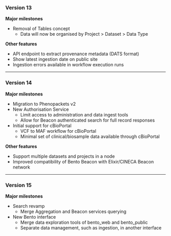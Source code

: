 ### Version 13
**Major milestones**
* Removal of Tables concept
  * Data will now be organised by Project > Dataset > Data Type

**Other features**
* API endpoint to extract provenance metadata (DATS format)
* Show latest ingestion date on public site
* Ingestion errors available in workflow execution runs

---

### Version 14
**Major milestones**
* Migration to Phenopackets v2
* New Authorisation Service
    * Limit access to administration and data ingest tools
    * Allow for Beacon authenticated search for full record responses
* Initial support for cBioPortal
	* VCF to MAF workflow for cBioPortal
	* Minimal set of clinical/biosample data available through cBioPortal

**Other features**
* Support multiple datasets and projects in a node
* Improved compatibility of Bento Beacon with Elixir/CINECA Beacon network

---

### Version 15
**Major milestones**
* Search revamp
	* Merge Aggregation and Beacon services querying
* New Bento interface
	* Merge data exploration tools of bento_web and bento_public
	* Separate data management, such as ingestion, in another interface